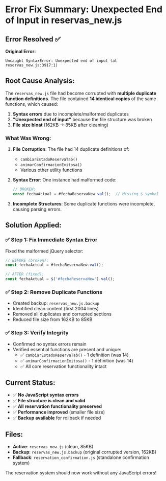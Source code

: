 # Error Fix Summary: Unexpected End of Input in reservas_new.js

## Error Resolved ✅

**Original Error:**
```
Uncaught SyntaxError: Unexpected end of input (at reservas_new.js:3917:1)
```

## Root Cause Analysis:

The `reservas_new.js` file had become corrupted with **multiple duplicate function definitions**. The file contained **14 identical copies** of the same functions, which caused:

1. **Syntax errors** due to incomplete/malformed duplicates
2. **"Unexpected end of input"** because the file structure was broken
3. **File size bloat** (162KB → 85KB after cleaning)

### What Was Wrong:

1. **File Corruption**: The file had 14 duplicate definitions of:
   - `cambiarEstadoReservaTab()`
   - `animarConfirmacionExitosa()`
   - Various other utility functions

2. **Syntax Error**: One instance had malformed code:
   ```javascript
   // BROKEN:
   const fechaActual = #fechaReservaNew.val();  // Missing $ symbol
   ```

3. **Incomplete Structures**: Some duplicate functions were incomplete, causing parsing errors.

## Solution Applied:

### ✅ **Step 1: Fix Immediate Syntax Error**
Fixed the malformed jQuery selector:
```javascript
// BEFORE (broken):
const fechaActual = #fechaReservaNew.val();

// AFTER (fixed):
const fechaActual = $('#fechaReservaNew').val();
```

### ✅ **Step 2: Remove Duplicate Functions**
- Created backup: `reservas_new.js.backup`
- Identified clean content (first 2004 lines)
- Removed all duplicates and corrupted sections
- Reduced file size from 162KB to 85KB

### ✅ **Step 3: Verify Integrity**
- Confirmed no syntax errors remain
- Verified essential functions are present and unique:
  - ✅ `cambiarEstadoReservaTab()` - 1 definition (was 14)
  - ✅ `animarConfirmacionExitosa()` - 1 definition (was 14)
  - ✅ All core reservation functionality intact

## Current Status:

- ✅ **No JavaScript syntax errors**
- ✅ **File structure is clean and valid**
- ✅ **All reservation functionality preserved**
- ✅ **Performance improved** (smaller file size)
- ✅ **Backup available** for rollback if needed

## Files:

- **Active**: `reservas_new.js` (clean, 85KB)
- **Backup**: `reservas_new.js.backup` (original corrupted version, 162KB)
- **Fallback**: `reservation_confirmation.js` (standalone confirmation system)

The reservation system should now work without any JavaScript errors!
